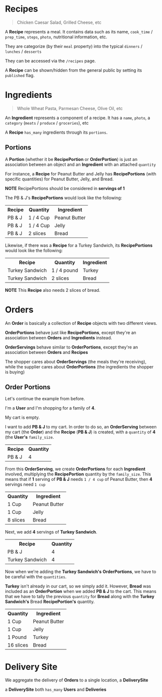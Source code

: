 # Recipes

> Chicken Caesar Salad, Grilled Cheese, etc

A **Recipe** represents a meal. It contains data such as its name, `cook_time` / `prep_time`, `steps`, `photo`, nutritional information, etc.

They are categorize (by their `meal` property) into the typical `dinners` / `lunches` / `desserts`

They can be accessed via the `/recipes` page.

A **Recipe** can be shown/hidden from the general public by setting its `published` flag.

# Ingredients

> Whole Wheat Pasta, Parmesan Cheese, Olive Oil, etc

An **Ingredient** represents a component of a recipe. It has a `name`, `photo`, a `category` (`meats` / `produce` / `groceries`), etc

A **Recipe** `has_many` ingredients through its `portions`.

## Portions

A **Portion** (whether it be **RecipePortion** or **OrderPortion**) is just an association between an object and an **Ingredient** with an attached `quantity`

For instance, a **Recipe** for Peanut Butter and Jelly has **RecipePortions** (with specific quantities) for Peanut Butter, Jelly, and Bread.

**NOTE** RecipePortions should be considered in **servings of 1** 

The PB & J's **RecipePortions** would look like the following:

<table>
  <tr>
    <th>Recipe</th>
    <th>Quantity</th>
    <th>Ingredient</th>
  </tr>
  <tr>
    <td>PB & J</td>
    <td>1 / 4 Cup</td>
    <td>Peanut Butter</td>
  </tr>
  <tr>
    <td>PB & J</td>
    <td>1 / 4 Cup</td>
    <td>Jelly</td>
  </tr>
  <tr>
    <td>PB & J</td>
    <td>2 slices</td>
    <td>Bread</td>
  </tr>
</table>

Likewise, if there was a **Recipe** for a Turkey Sandwich, its **RecipePortions** would look like the following:

<table>
  <tr>
    <th>Recipe</th>
    <th>Quantity</th>
    <th>Ingredient</th>
  </tr>
  <tr>
    <td>Turkey Sandwich</td>
    <td>1 / 4 pound</td>
    <td>Turkey</td>
  </tr>
  <tr>
    <td>Turkey Sandwich</td>
    <td>2 slices</td>
    <td>Bread</td>
  </tr>
</table>

**NOTE** This **Recipe** also needs 2 slices of bread.

# Orders

An **Order** is basically a collection of **Recipe** objects with two different views.

**OrderPortions** behave just like **RecipePortions**, except they're an association between **Orders** and **Ingredients** instead.

**OrderServings** behave similar to **OrderPortions**, except they're an association between **Orders** and **Recipes**

The shopper cares about **OrderServings** (the meals they're receiving), while the supplier cares about **OrderPortions** (the ingredients the shopper is buying)

## Order Portions

Let's continue the example from before.

I'm a **User** and I'm shopping for a family of **4**.

My cart is empty.

I want to add **PB & J** to my cart. In order to do so, an **OrderServing** between my cart (the **Order**) and the **Recipe** (**PB & J**) is created, with a `quantity` of **4** (the **User's** `family_size`.

<table>
  <tr>
    <th>Recipe</th>
    <th>Quantity</th>
  </tr>
  <tr>
    <td>PB & J</td>
    <td>4</td>
  </tr>
</table>

From this **OrderServing**, we create **OrderPortions** for each **Ingredient** involved, multiplying the **RecipePortion** quantity by the `family_size`. This means that if **1** serving of **PB & J** needs `1 / 4 cup` of Peanut Butter, then **4** servings need `1 cup`

<table>
  <tr>
    <th>Quantity</th>
    <th>Ingredient</th>
  </tr>
  <tr>
    <td>1 Cup</td>
    <td>Peanut Butter</td>
  </tr>
  <tr>
    <td>1 Cup</td>
    <td>Jelly</td>
  </tr>
  <tr>
    <td>8 slices</td>
    <td>Bread</td>
  </tr>
</table>

Next, we add **4** servings of **Turkey Sandwich**. 

<table>
  <tr>
    <th>Recipe</th>
    <th>Quantity</th>
  </tr>
  <tr>
    <td>PB & J</td>
    <td>4</td>
  </tr>
  <tr>
    <td>Turkey Sandwich</td>
    <td>4</td>
  </tr>
</table>

Now when we're adding the **Turkey Sandwich's** **OrderPortions**, we have to be careful with the `quantities`.

**Turkey** isn't already in our cart, so we simply add it. However, **Bread** was included as an **OrderPortion** when we added **PB & J** to the cart. This means that we have to tally the previous `quantity` for **Bread** along with the **Turkey Sandwich's** Bread **RecipePortion's** quantity.

<table>
  <tr>
    <th>Quantity</th>
    <th>Ingredient</th>
  </tr>
  <tr>
    <td>1 Cup</td>
    <td>Peanut Butter</td>
  </tr>
  <tr>
    <td>1 Cup</td>
    <td>Jelly</td>
  </tr>
  <tr>
    <td>1 Pound</td>
    <td>Turkey</td>
  </tr>
  <tr>
    <td>16 slices</td>
    <td>Bread</td>
  </tr>
</table>

# Delivery Site

We aggregate the delivery of **Orders** to a single location, a **DeliverySite**

a **DeliverySite** both `has_many` **Users** and **Deliveries**
